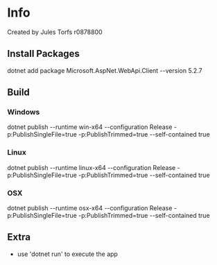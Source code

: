# Info
Created by Jules Torfs
r0878800

## Install Packages
dotnet add package Microsoft.AspNet.WebApi.Client --version 5.2.7

## Build
### Windows
dotnet publish --runtime win-x64 --configuration Release -p:PublishSingleFile=true -p:PublishTrimmed=true --self-contained true
### Linux
dotnet publish --runtime linux-x64 --configuration Release -p:PublishSingleFile=true -p:PublishTrimmed=true --self-contained true
### OSX
dotnet publish --runtime osx-x64 --configuration Release -p:PublishSingleFile=true -p:PublishTrimmed=true --self-contained true


## Extra
- use 'dotnet run' to execute the app